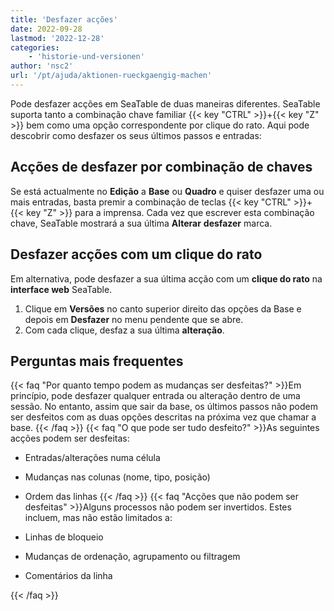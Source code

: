 ```yaml
---
title: 'Desfazer acções'
date: 2022-09-28
lastmod: '2022-12-28'
categories:
    - 'historie-und-versionen'
author: 'nsc2'
url: '/pt/ajuda/aktionen-rueckgaengig-machen'
---
```


Pode desfazer acções em SeaTable de duas maneiras diferentes. SeaTable suporta tanto a combinação chave familiar {{< key "CTRL" >}}+{{< key "Z" >}} bem como uma opção correspondente por clique do rato. Aqui pode descobrir como desfazer os seus últimos passos e entradas:

## Acções de desfazer por combinação de chaves

Se está actualmente no **Edição** a **Base** ou **Quadro** e quiser desfazer uma ou mais entradas, basta premir a combinação de teclas {{< key "CTRL" >}}+{{< key "Z" >}} para a imprensa. Cada vez que escrever esta combinação chave, SeaTable mostrará a sua última **Alterar** **desfazer** marca.

## Desfazer acções com um clique do rato

Em alternativa, pode desfazer a sua última acção com um **clique do rato** na **interface web** SeaTable.

1. Clique em **Versões** no canto superior direito das opções da Base e depois em **Desfazer** no menu pendente que se abre.
2. Com cada clique, desfaz a sua última **alteração**.

## Perguntas mais frequentes

{{< faq "Por quanto tempo podem as mudanças ser desfeitas?" >}}Em princípio, pode desfazer qualquer entrada ou alteração dentro de uma sessão. No entanto, assim que sair da base, os últimos passos não podem ser desfeitos com as duas opções descritas na próxima vez que chamar a base.
{{< /faq >}}
{{< faq "O que pode ser tudo desfeito?" >}}As seguintes acções podem ser desfeitas:

- Entradas/alterações numa célula
- Mudanças nas colunas (nome, tipo, posição)
- Ordem das linhas
  {{< /faq >}}
  {{< faq "Acções que não podem ser desfeitas" >}}Alguns processos não podem ser invertidos. Estes incluem, mas não estão limitados a:

- Linhas de bloqueio
- Mudanças de ordenação, agrupamento ou filtragem
- Comentários da linha

{{< /faq >}}
